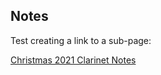 ## Notes

Test creating a link to a sub-page:

[Christmas 2021 Clarinet Notes](2021-12-clarinets.md)
